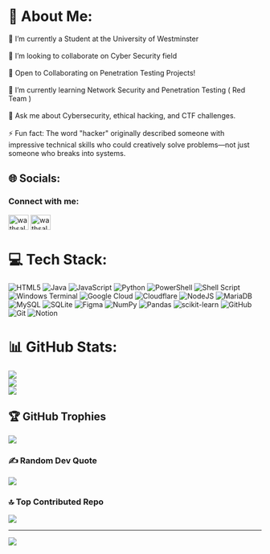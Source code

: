 # 💫 About Me:
🔭  I’m currently a Student at the University of Westminster <br>
<br>
👯  I’m looking to collaborate on Cyber Security field<br>
<br>
🤝  Open to Collaborating on Penetration Testing Projects!<br>
<br>
🌱  I’m currently learning Network Security and Penetration Testing ( Red Team )<br>
<br>
💬  Ask me about Cybersecurity, ethical hacking, and CTF challenges.<br>
<br>
⚡  Fun fact: The word "hacker" originally described someone with impressive technical skills who could creatively solve problems—not just someone who breaks into systems.


## 🌐 Socials:
<h3 align="left">Connect with me:</h3>
<p align="left">
<a href="https://www.linkedin.com/in/wooshan-gamage-5b03b91bb/" target="blank"><img align="center" src="https://raw.githubusercontent.com/rahuldkjain/github-profile-readme-generator/master/src/images/icons/Social/linked-in-alt.svg" alt="wathsaladewm1na" height="30" width="40" /></a>
<a href="[https://instagram.com/wathsaladewm1na](https://www.instagram.com/wooshangamage8/)" target="blank"><img align="center" src="https://raw.githubusercontent.com/rahuldkjain/github-profile-readme-generator/master/src/images/icons/Social/instagram.svg" alt="wathsaladewm1na" height="30" width="40" /></a>
</p>

# 💻 Tech Stack:
![HTML5](https://img.shields.io/badge/html5-%23E34F26.svg?style=plastic&logo=html5&logoColor=white) ![Java](https://img.shields.io/badge/java-%23ED8B00.svg?style=plastic&logo=openjdk&logoColor=white) ![JavaScript](https://img.shields.io/badge/javascript-%23323330.svg?style=plastic&logo=javascript&logoColor=%23F7DF1E) ![Python](https://img.shields.io/badge/python-3670A0?style=plastic&logo=python&logoColor=ffdd54) ![PowerShell](https://img.shields.io/badge/PowerShell-%235391FE.svg?style=plastic&logo=powershell&logoColor=white) ![Shell Script](https://img.shields.io/badge/shell_script-%23121011.svg?style=plastic&logo=gnu-bash&logoColor=white) ![Windows Terminal](https://img.shields.io/badge/Windows%20Terminal-%234D4D4D.svg?style=plastic&logo=windows-terminal&logoColor=white) ![Google Cloud](https://img.shields.io/badge/GoogleCloud-%234285F4.svg?style=plastic&logo=google-cloud&logoColor=white) ![Cloudflare](https://img.shields.io/badge/Cloudflare-F38020?style=plastic&logo=Cloudflare&logoColor=white) ![NodeJS](https://img.shields.io/badge/node.js-6DA55F?style=plastic&logo=node.js&logoColor=white) ![MariaDB](https://img.shields.io/badge/MariaDB-003545?style=plastic&logo=mariadb&logoColor=white) ![MySQL](https://img.shields.io/badge/mysql-4479A1.svg?style=plastic&logo=mysql&logoColor=white) ![SQLite](https://img.shields.io/badge/sqlite-%2307405e.svg?style=plastic&logo=sqlite&logoColor=white) ![Figma](https://img.shields.io/badge/figma-%23F24E1E.svg?style=plastic&logo=figma&logoColor=white) ![NumPy](https://img.shields.io/badge/numpy-%23013243.svg?style=plastic&logo=numpy&logoColor=white) ![Pandas](https://img.shields.io/badge/pandas-%23150458.svg?style=plastic&logo=pandas&logoColor=white) ![scikit-learn](https://img.shields.io/badge/scikit--learn-%23F7931E.svg?style=plastic&logo=scikit-learn&logoColor=white) ![GitHub](https://img.shields.io/badge/github-%23121011.svg?style=plastic&logo=github&logoColor=white) ![Git](https://img.shields.io/badge/git-%23F05033.svg?style=plastic&logo=git&logoColor=white) ![Notion](https://img.shields.io/badge/Notion-%23000000.svg?style=plastic&logo=notion&logoColor=white)
# 📊 GitHub Stats:
![](https://github-readme-stats.vercel.app/api?username=wooshangamage&theme=dark&hide_border=false&include_all_commits=true&count_private=true)<br/>
![](https://github-readme-streak-stats.herokuapp.com/?user=wooshangamage&theme=dark&hide_border=false)<br/>
![](https://github-readme-stats.vercel.app/api/top-langs/?username=wooshangamage&theme=dark&hide_border=false&include_all_commits=true&count_private=true&layout=compact)

## 🏆 GitHub Trophies
![](https://github-profile-trophy.vercel.app/?username=wooshangamage&theme=radical&no-frame=false&no-bg=true&margin-w=4)

### ✍️ Random Dev Quote
![](https://quotes-github-readme.vercel.app/api?type=horizontal&theme=dark)

### 🔝 Top Contributed Repo
![](https://github-contributor-stats.vercel.app/api?username=wooshangamage&limit=5&theme=dark&combine_all_yearly_contributions=true)

---
[![](https://visitcount.itsvg.in/api?id=wooshangamage&icon=1&color=8)](https://visitcount.itsvg.in)

<!-- Proudly created with GPRM ( https://gprm.itsvg.in ) -->
